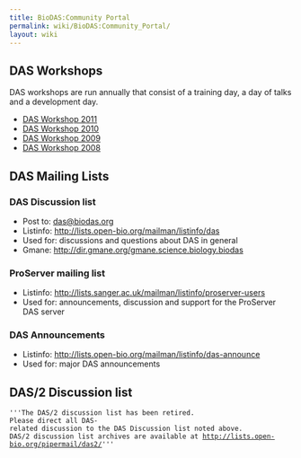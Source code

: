 ```yaml
---
title: BioDAS:Community Portal
permalink: wiki/BioDAS:Community_Portal/
layout: wiki
---
```


DAS Workshops
-------------

DAS workshops are run annually that consist of a training day, a day of
talks and a development day.

-   [DAS Workshop 2011](/wiki/DASWorkshop2011 "wikilink")
-   [DAS Workshop 2010](/wiki/DASWorkshop2010 "wikilink")
-   [DAS Workshop 2009](/wiki/DASworkshop200903 "wikilink")
-   [DAS Workshop 2008](/wiki/DASworkshop200802 "wikilink")

DAS Mailing Lists
-----------------

### DAS Discussion list

-   Post to: das@biodas.org
-   Listinfo: <http://lists.open-bio.org/mailman/listinfo/das>
-   Used for: discussions and questions about DAS in general
-   Gmane: <http://dir.gmane.org/gmane.science.biology.biodas>

### ProServer mailing list

-   Listinfo:
    <http://lists.sanger.ac.uk/mailman/listinfo/proserver-users>
-   Used for: announcements, discussion and support for the ProServer
    DAS server

### DAS Announcements

-   Listinfo: <http://lists.open-bio.org/mailman/listinfo/das-announce>
-   Used for: major DAS announcements

DAS/2 Discussion list
---------------------

`'''The DAS/2 discussion list has been retired. `  
`Please direct all DAS-related discussion to the DAS Discussion list noted above.`  
`DAS/2 discussion list archives are available at `[`http://lists.open-bio.org/pipermail/das2/`](http://lists.open-bio.org/pipermail/das2/)`'''`
